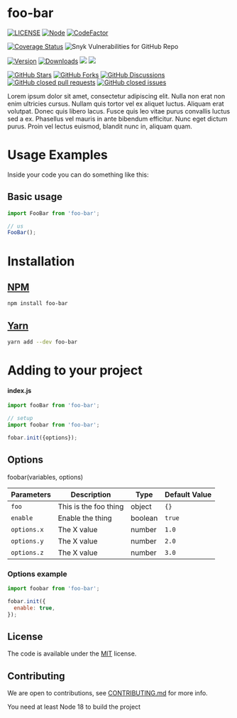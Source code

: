 # foo-bar
<!-- badge -->
[![LICENSE](https://img.shields.io/github/license/username/foo-bar?style=flat-square)](LICENSE)
[![Node](https://img.shields.io/node/v/foo-bar.svg?style=flat-square)](package.json)
[![CodeFactor](https://www.codefactor.io/repository/github/username/foo-bar/badge?style=flat-square)](https://www.codefactor.io/repository/github/username/foo-bar)

[![Coverage Status](https://img.shields.io/coveralls/username/foo-bar.svg?style=flat-square)](https://coveralls.io/github/username/foo-bar)
![Snyk Vulnerabilities for GitHub Repo](https://img.shields.io/snyk/vulnerabilities/github/username/foo-bar?style=flat-square)

[![Version](https://img.shields.io/npm/v/foo-bar.svg?style=flat-square)](https://www.npmjs.com/package/foo-bar)
[![Downloads](https://img.shields.io/npm/dt/foo-bar.svg?style=flat-square)](https://www.npmjs.com/package/foo-bar)
[![](https://img.shields.io/bundlephobia/minzip/foo-bar?style=flat-square)](https://www.npmjs.com/package/foo-bar)
[![](https://img.shields.io/tokei/lines/github/username/foo-bar?style=flat-square)](https://www.npmjs.com/package/foo-bar)

[![GitHub Stars](https://img.shields.io/github/stars/username/foo-bar?style=flat-square)](https://github.com/username/foo-bar/stargazers)
[![GitHub Forks](https://img.shields.io/github/forks/username/foo-bar?style=flat-square)](https://github.com/username/foo-bar/network/members)
[![GitHub Discussions](https://img.shields.io/github/discussions/username/foo-bar?style=flat-square)](https://github.com/username/foo-bar/discussions)
[![GitHub closed pull requests](https://img.shields.io/github/issues-pr-closed/username/foo-bar?style=flat-square&color=green)](https://github.com/username/foo-bar/pulls?q=is%3Apr+is%3Aclosed)
[![GitHub closed issues](https://img.shields.io/github/issues-closed/username/foo-bar?style=flat-square&color=green)](https://github.com/username/foo-bar/issues?q=is%3Aissue+is%3Aclosed)
<!-- endbadge -->


Lorem ipsum dolor sit amet, consectetur adipiscing elit. Nulla non erat non enim ultricies cursus. Nullam quis tortor vel ex aliquet luctus. Aliquam erat volutpat. Donec quis libero lacus. Fusce quis leo vitae purus convallis luctus sed a ex. Phasellus vel mauris in ante bibendum efficitur. Nunc eget dictum purus. Proin vel lectus euismod, blandit nunc in, aliquam quam.

# Usage Examples
Inside your code you can do something like this:

## Basic usage
```js
import FooBar from 'foo-bar';

// us
FooBar();
```

# Installation

## [NPM](https://npmjs.com/package/foo-bar)
```sh
npm install foo-bar
```
## [Yarn](https://github.com/yarnpkg/yarn)
```sh
yarn add --dev foo-bar
```

# Adding to your project

#### index.js
```js
import fooBar from 'foo-bar';

// setup
import foobar from 'foo-bar';

fobar.init({options});
```

## Options

foobar(variables, options)

| Parameters  | Description           | Type    | Default Value |
|-------------|-----------------------|---------|---------------|
| `foo`       | This is the foo thing | object  | `{}`          |
| `enable`    | Enable the thing      | boolean | `true`        |
| `options.x` | The X value           | number  | `1.0`         |
| `options.y` | The X value           | number  | `2.0`         |
| `options.z` | The X value           | number  | `3.0`         |


### Options example
```js
import foobar from 'foo-bar';

fobar.init({
  enable: true,
});
```

## License

The code is available under the [MIT](LICENSE) license.

## Contributing

We are open to contributions, see [CONTRIBUTING.md](CONTRIBUTING.md) for more info.

You need at least Node 18 to build the project
